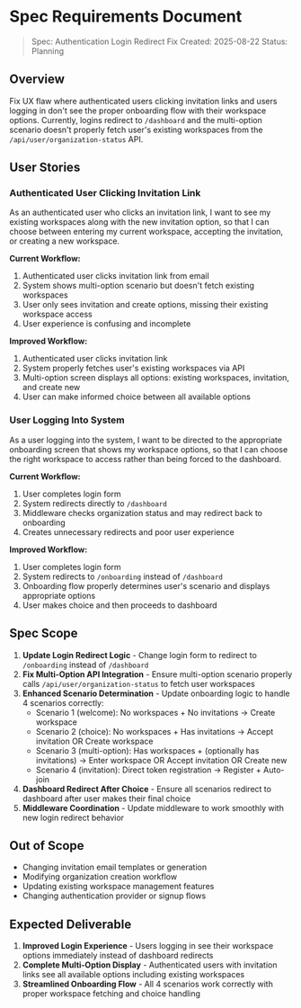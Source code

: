 # Spec Requirements Document

> Spec: Authentication Login Redirect Fix
> Created: 2025-08-22
> Status: Planning

## Overview

Fix UX flaw where authenticated users clicking invitation links and users logging in don't see the proper onboarding flow with their workspace options. Currently, logins redirect to `/dashboard` and the multi-option scenario doesn't properly fetch user's existing workspaces from the `/api/user/organization-status` API.

## User Stories

### Authenticated User Clicking Invitation Link

As an authenticated user who clicks an invitation link, I want to see my existing workspaces along with the new invitation option, so that I can choose between entering my current workspace, accepting the invitation, or creating a new workspace.

**Current Workflow:**
1. Authenticated user clicks invitation link from email
2. System shows multi-option scenario but doesn't fetch existing workspaces
3. User only sees invitation and create options, missing their existing workspace access
4. User experience is confusing and incomplete

**Improved Workflow:**
1. Authenticated user clicks invitation link
2. System properly fetches user's existing workspaces via API
3. Multi-option screen displays all options: existing workspaces, invitation, and create new
4. User can make informed choice between all available options

### User Logging Into System

As a user logging into the system, I want to be directed to the appropriate onboarding screen that shows my workspace options, so that I can choose the right workspace to access rather than being forced to the dashboard.

**Current Workflow:**
1. User completes login form
2. System redirects directly to `/dashboard`
3. Middleware checks organization status and may redirect back to onboarding
4. Creates unnecessary redirects and poor user experience

**Improved Workflow:**
1. User completes login form  
2. System redirects to `/onboarding` instead of `/dashboard`
3. Onboarding flow properly determines user's scenario and displays appropriate options
4. User makes choice and then proceeds to dashboard

## Spec Scope

1. **Update Login Redirect Logic** - Change login form to redirect to `/onboarding` instead of `/dashboard`
2. **Fix Multi-Option API Integration** - Ensure multi-option scenario properly calls `/api/user/organization-status` to fetch user workspaces
3. **Enhanced Scenario Determination** - Update onboarding logic to handle 4 scenarios correctly:
   - Scenario 1 (welcome): No workspaces + No invitations → Create workspace
   - Scenario 2 (choice): No workspaces + Has invitations → Accept invitation OR Create workspace
   - Scenario 3 (multi-option): Has workspaces + (optionally has invitations) → Enter workspace OR Accept invitation OR Create new  
   - Scenario 4 (invitation): Direct token registration → Register + Auto-join
4. **Dashboard Redirect After Choice** - Ensure all scenarios redirect to dashboard after user makes their final choice
5. **Middleware Coordination** - Update middleware to work smoothly with new login redirect behavior

## Out of Scope

- Changing invitation email templates or generation
- Modifying organization creation workflow 
- Updating existing workspace management features
- Changing authentication provider or signup flows

## Expected Deliverable

1. **Improved Login Experience** - Users logging in see their workspace options immediately instead of dashboard redirects
2. **Complete Multi-Option Display** - Authenticated users with invitation links see all available options including existing workspaces  
3. **Streamlined Onboarding Flow** - All 4 scenarios work correctly with proper workspace fetching and choice handling
